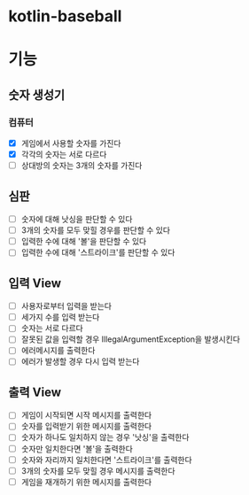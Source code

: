 # kotlin-baseball

# 기능
## 숫자 생성기
### 컴퓨터
- [x] 게임에서 사용할 숫자를 가진다
- [x] 각각의 숫자는 서로 다르다
- [ ] 상대방의 숫자는 3개의 숫자를 가진다

## 심판
- [ ] 숫자에 대해 낫싱을 판단할 수 있다
- [ ] 3개의 숫자를 모두 맞힐 경우를 판단할 수 있다
- [ ] 입력한 수에 대해 '볼'을 판단할 수 있다
- [ ] 입력한 수에 대해 '스트라이크'를 판단할 수 있다

## 입력 View
- [ ] 사용자로부터 입력을 받는다
- [ ] 세가지 수를 입력 받는다
- [ ] 숫자는 서로 다르다
- [ ] 잘못된 값을 입력할 경우 IllegalArgumentException을 발생시킨다
- [ ] 에러메시지를 출력한다
- [ ] 에러가 발생할 경우 다시 입력 받는다

## 출력 View 
- [ ] 게임이 시작되면 시작 메시지를 출력한다
- [ ] 숫자를 입력받기 위한 메시지를 출력한다
- [ ] 숫자가 하나도 일치하지 않는 경우 '낫싱'을 출력한다
- [ ] 숫자만 일치한다면 '볼'을 출력한다
- [ ] 숫자와 자리까지 일치한다면 '스트라이크'를 출력한다
- [ ] 3개의 숫자를 모두 맞힐 경우 메시지를 출력한다
- [ ] 게임을 재개하기 위한 메시지를 출력한다